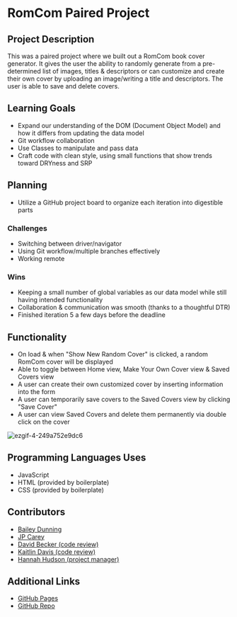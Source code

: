 # RomCom Paired Project

## Project Description
This was a paired project where we built out a RomCom book cover generator. It gives the user the ability to randomly generate from a pre-determined list of images, titles & descriptors or can customize and create their own cover by uploading an image/writing a title and descriptors. The user is able to save and delete covers.

## Learning Goals
* Expand our understanding of the DOM (Document Object Model) and how it differs from updating the data model
* Git workflow collaboration
* Use Classes to manipulate and pass data
* Craft code with clean style, using small functions that show trends toward DRYness and SRP

## Planning
* Utilize a GitHub project board to organize each iteration into digestible parts

### Challenges
* Switching between driver/navigator
* Using Git workflow/multiple branches effectively
* Working remote

### Wins
* Keeping a small number of global variables as our data model while still having intended functionality
* Collaboration & communication was smooth (thanks to a thoughtful DTR)
* Finished iteration 5 a few days before the deadline

## Functionality
* On load & when "Show New Random Cover" is clicked, a random RomCom cover will be displayed
* Able to toggle between Home view, Make Your Own Cover view & Saved Covers view
* A user can create their own customized cover by inserting information into the form
* A user can temporarily save covers to the Saved Covers view by clicking "Save Cover"
* A user can view Saved Covers and delete them permanently via double click on the cover

![ezgif-4-249a752e9dc6](https://user-images.githubusercontent.com/67710155/91666216-47573100-eab8-11ea-82b4-177b437f7dca.gif)

## Programming Languages Uses
* JavaScript
* HTML (provided by boilerplate)
* CSS (provided by boilerplate)

## Contributors
* [Bailey Dunning](https://github.com/baileydunning)
* [JP Carey](https://github.com/jaypeasee)
* [David Becker (code review)](https://github.com/davidbecker6081)
* [Kaitlin Davis (code review)](https://github.com/NiltiakSivad)
* [Hannah Hudson (project manager)](https://github.com/hannahhch)

## Additional Links
* [GitHub Pages](https://baileydunning.github.io/romcom/)
* [GitHub Repo](https://github.com/baileydunning/romcom)

